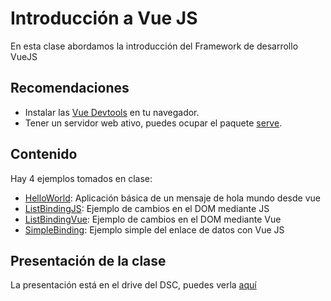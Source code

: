 # Introducción a Vue JS

En esta clase abordamos la introducción del Framework de desarrollo VueJS

## Recomendaciones
- Instalar las [Vue Devtools](https://github.com/vuejs/vue-devtools) en tu navegador.
- Tener un servidor web ativo, puedes ocupar el paquete [serve](https://www.npmjs.com/package/serve).

## Contenido

Hay 4 ejemplos tomados en clase:
- [HelloWorld](https://github.com/DSC-ESCOM-IPN/Curso_MEVN/tree/Clase25/HelloWorld): Aplicación básica de un mensaje de hola mundo desde vue
- [ListBindingJS](https://github.com/DSC-ESCOM-IPN/Curso_MEVN/tree/Clase25/ListBindingJS): Ejemplo de cambios en el DOM mediante JS
- [ListBindingVue](https://github.com/DSC-ESCOM-IPN/Curso_MEVN/tree/Clase25/ListBindingVue): Ejemplo de cambios en el DOM mediante Vue
- [SimpleBinding](https://github.com/DSC-ESCOM-IPN/Curso_MEVN/tree/Clase25/SimpleBinding): Ejemplo simple del enlace de datos con Vue JS

## Presentación de la clase

La presentación está en el drive del DSC, puedes verla [aquí](https://drive.google.com/file/d/10UJNzN-6DnLxAjCpN6Efe4UDbVKVgNfa/view?usp=sharing)
